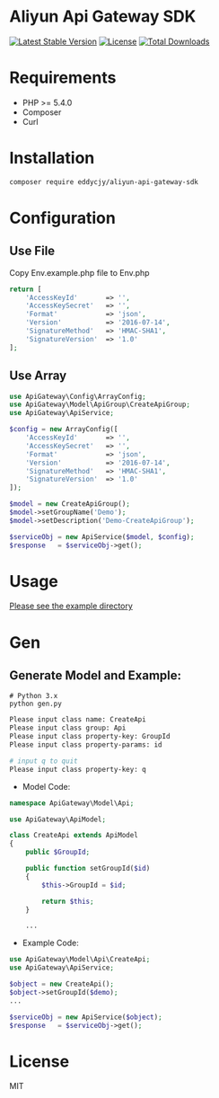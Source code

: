 # Aliyun Api Gateway SDK

[![Latest Stable Version](https://poser.pugx.org/EDDYCJY/aliyun-api-gateway-sdk/v/stable)](https://packagist.org/packages/eddycjy/aliyun-api-gateway-sdk)
[![License](https://poser.pugx.org/EDDYCJY/aliyun-api-gateway-sdk/license)](https://packagist.org/packages/eddycjy/aliyun-api-gateway-sdk)
[![Total Downloads](https://poser.pugx.org/EDDYCJY/aliyun-api-gateway-sdk/downloads)](https://packagist.org/packages/eddycjy/aliyun-api-gateway-sdk)

# Requirements

- PHP >= 5.4.0
- Composer
- Curl

# Installation

``` sh
composer require eddycjy/aliyun-api-gateway-sdk
```

# Configuration

## Use File

Copy Env.example.php file to Env.php

``` php
return [
    'AccessKeyId'       => '',
    'AccessKeySecret'   => '',
    'Format'            => 'json',
    'Version'           => '2016-07-14',
    'SignatureMethod'   => 'HMAC-SHA1',
    'SignatureVersion'  => '1.0'
];
```

## Use Array
``` php
use ApiGateway\Config\ArrayConfig;
use ApiGateway\Model\ApiGroup\CreateApiGroup;
use ApiGateway\ApiService;

$config = new ArrayConfig([
    'AccessKeyId'       => '',
    'AccessKeySecret'   => '',
    'Format'            => 'json',
    'Version'           => '2016-07-14',
    'SignatureMethod'   => 'HMAC-SHA1',
    'SignatureVersion'  => '1.0'
]);

$model = new CreateApiGroup();
$model->setGroupName('Demo');
$model->setDescription('Demo-CreateApiGroup');

$serviceObj = new ApiService($model, $config);
$response   = $serviceObj->get();

```

# Usage

[Please see the example directory](https://github.com/EDDYCJY/aliyun-api-gateway-sdk/tree/master/example)


# Gen

## Generate Model and Example:

```
# Python 3.x
python gen.py
```

``` sh
Please input class name: CreateApi
Please input class group: Api
Please input class property-key: GroupId
Please input class property-params: id

# input q to quit
Please input class property-key: q

```    

- Model Code: 

``` php
namespace ApiGateway\Model\Api;

use ApiGateway\ApiModel;

class CreateApi extends ApiModel
{
    public $GroupId;

    public function setGroupId($id)
    {
        $this->GroupId = $id;

        return $this;
    }

    ...

```

- Example Code: 

``` php
use ApiGateway\Model\Api\CreateApi;
use ApiGateway\ApiService;

$object = new CreateApi();
$object->setGroupId($demo);
...

$serviceObj = new ApiService($object);
$response   = $serviceObj->get();

```

# License

MIT